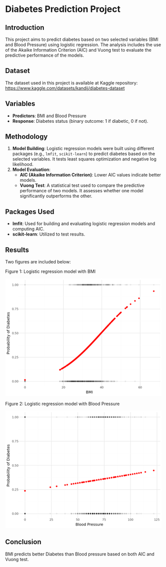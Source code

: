 
# Diabetes Prediction Project

## Introduction
This project aims to predict diabetes based on two selected variables (BMI and Blood Pressure) using logistic regression. The analysis includes the use of the Akaike Information Criterion (AIC) and Vuong test to evaluate the predictive performance of the models.

## Dataset
The dataset used in this project is available at Kaggle repository: https://www.kaggle.com/datasets/kandij/diabetes-dataset

## Variables
- **Predictors**: BMI and Blood Pressure
- **Response**: Diabetes status (binary outcome: 1 if diabetic, 0 if not).

## Methodology

1. **Model Building**: Logistic regression models were built using different packages (e.g., `lmfit`, `scikit-learn`) to predict diabetes based on the selected variables. It tests least squares optimization and negative log likelihood.
3. **Model Evaluation**:
   - **AIC (Akaike Information Criterion)**: Lower AIC values indicate better models.
   - **Vuong Test**: A statistical test used to compare the predictive performance of two models. It assesses whether one model significantly outperforms the other.

## Packages Used
- **lmfit**: Used for building and evaluating logistic regression models and computing AIC.
- **scikit-learn**: Utilized to test results.


## Results
Two figures are included below:

Figure 1: Logistic regression model with BMI

![Figure 1](Figures/BMI.png)

Figure 2: Logistic regression model with Blood Pressure

![Figure 2](Figures/BP.png)

## Conclusion
BMI predicts better Diabetes than Blood pressure based on both AIC and Vuong test.
```
